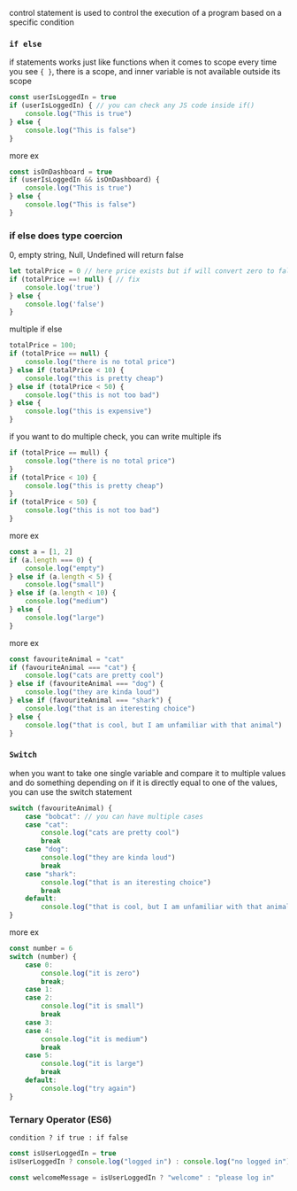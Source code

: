 control statement is used to control the execution of a program based on a specific condition
### `if else`
if statements works just like functions when it comes to scope
every time you see `{ }`, there is a scope, and inner variable is not available outside its scope

```js
const userIsLoggedIn = true
if (userIsLoggedIn) { // you can check any JS code inside if()
    console.log("This is true")
} else {
    console.log("This is false")
}
```

more ex

```js
const isOnDashboard = true
if (userIsLoggedIn && isOnDashboard) {
    console.log("This is true")
} else {
    console.log("This is false")
}
```

### if else does type coercion
0, empty string, Null, Undefined will return false

```js
let totalPrice = 0 // here price exists but if will convert zero to false
if (totalPrice ==! null) { // fix
    console.log('true')
} else {
    console.log('false')
}
```

multiple if else

```js
totalPrice = 100;
if (totalPrice == null) {
    console.log("there is no total price")
} else if (totalPrice < 10) {
    console.log("this is pretty cheap")
} else if (totalPrice < 50) {
    console.log("this is not too bad")
} else {
    console.log("this is expensive")
}
```

if you want to do multiple check, you can write multiple ifs

```js
if (totalPrice == mull) {
    console.log("there is no total price")
}
if (totalPrice < 10) {
    console.log("this is pretty cheap")
}
if (totalPrice < 50) {
    console.log("this is not too bad")
}
```

more ex

```js
const a = [1, 2]
if (a.length === 0) {
    console.log("empty")
} else if (a.length < 5) {
    console.log("small")
} else if (a.length < 10) {
    console.log("medium")
} else {
    console.log("large")
}
```

more ex

```js
const favouriteAnimal = "cat"
if (favouriteAnimal === "cat") {
    console.log("cats are pretty cool")
} else if (favouriteAnimal === "dog") {
    console.log("they are kinda loud")
} else if (favouriteAnimal === "shark") {
    console.log("that is an iteresting choice")
} else {
    console.log("that is cool, but I am unfamiliar with that animal")
}
```

### `Switch`
when you want to take one single variable and compare it to multiple values and do something depending on
if it is directly equal to one of the values, you can use the switch statement

```js
switch (favouriteAnimal) {
    case "bobcat": // you can have multiple cases
    case "cat":
        console.log("cats are pretty cool")
        break
    case "dog":
        console.log("they are kinda loud")
        break
    case "shark":
        console.log("that is an iteresting choice")
        break
    default:
        console.log("that is cool, but I am unfamiliar with that animal")
}
```

more ex

```js
const number = 6
switch (number) {
    case 0:
        console.log("it is zero")
        break;
    case 1:
    case 2:
        console.log("it is small")
        break
    case 3:
    case 4:
        console.log("it is medium")
        break
    case 5:
        console.log("it is large")
        break
    default:
        console.log("try again")
}
```

### Ternary Operator (ES6)
`condition ? if true : if false`

```js
const isUserLoggedIn = true
isUserLoggedIn ? console.log("logged in") : console.log("no logged in")

const welcomeMessage = isUserLoggedIn ? "welcome" : "please log in"
```
